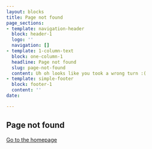 ```yaml
---
layout: blocks
title: Page not found
page_sections:
- template: navigation-header
  block: header-1
  logo: ''
  navigation: []
- template: 1-column-text
  block: one-column-1
  headline: Page not found
  slug: page-not-found
  content: Uh oh looks like you took a wrong turn :(
- template: simple-footer
  block: footer-1
  content: ''
date: 

---
```

## Page not found

[Go to the homepage](/ "Back to homepage")